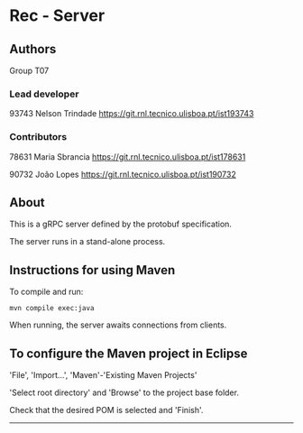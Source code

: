 # Rec - Server


## Authors

Group T07


### Lead developer 

93743 Nelson Trindade <https://git.rnl.tecnico.ulisboa.pt/ist193743>

### Contributors

78631 Maria Sbrancia <https://git.rnl.tecnico.ulisboa.pt/ist178631>

90732 João Lopes <https://git.rnl.tecnico.ulisboa.pt/ist190732>


## About

This is a gRPC server defined by the protobuf specification.

The server runs in a stand-alone process.


## Instructions for using Maven

To compile and run:

```
mvn compile exec:java
```

When running, the server awaits connections from clients.


## To configure the Maven project in Eclipse

'File', 'Import...', 'Maven'-'Existing Maven Projects'

'Select root directory' and 'Browse' to the project base folder.

Check that the desired POM is selected and 'Finish'.


----

